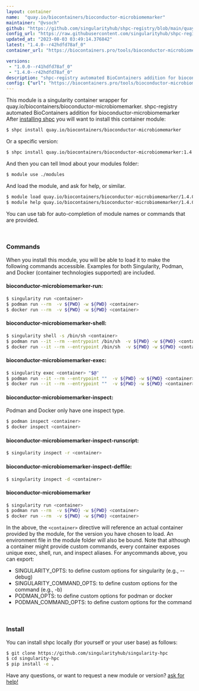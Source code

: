```yaml
---
layout: container
name:  "quay.io/biocontainers/bioconductor-microbiomemarker"
maintainer: "@vsoch"
github: "https://github.com/singularityhub/shpc-registry/blob/main/quay.io/biocontainers/bioconductor-microbiomemarker/container.yaml"
config_url: "https://raw.githubusercontent.com/singularityhub/shpc-registry/main/quay.io/biocontainers/bioconductor-microbiomemarker/container.yaml"
updated_at: "2023-08-03 03:49:14.376842"
latest: "1.4.0--r42hdfd78af_0"
container_url: "https://biocontainers.pro/tools/bioconductor-microbiomemarker"

versions:
 - "1.0.0--r41hdfd78af_0"
 - "1.4.0--r42hdfd78af_0"
description: "shpc-registry automated BioContainers addition for bioconductor-microbiomemarker"
config: {"url": "https://biocontainers.pro/tools/bioconductor-microbiomemarker", "maintainer": "@vsoch", "description": "shpc-registry automated BioContainers addition for bioconductor-microbiomemarker", "latest": {"1.4.0--r42hdfd78af_0": "sha256:5037955f5c9332544d3cf7faa7a38988b545ce5739fab764b9499f37bf9b793e"}, "tags": {"1.0.0--r41hdfd78af_0": "sha256:3a9837f375c2fe4093c4c33208c969bcbd38daed0716b6c7b0ae7d002a67114d", "1.4.0--r42hdfd78af_0": "sha256:5037955f5c9332544d3cf7faa7a38988b545ce5739fab764b9499f37bf9b793e"}, "docker": "quay.io/biocontainers/bioconductor-microbiomemarker"}
---
```


This module is a singularity container wrapper for quay.io/biocontainers/bioconductor-microbiomemarker.
shpc-registry automated BioContainers addition for bioconductor-microbiomemarker
After [installing shpc](#install) you will want to install this container module:


```bash
$ shpc install quay.io/biocontainers/bioconductor-microbiomemarker
```

Or a specific version:

```bash
$ shpc install quay.io/biocontainers/bioconductor-microbiomemarker:1.4.0--r42hdfd78af_0
```

And then you can tell lmod about your modules folder:

```bash
$ module use ./modules
```

And load the module, and ask for help, or similar.

```bash
$ module load quay.io/biocontainers/bioconductor-microbiomemarker/1.4.0--r42hdfd78af_0
$ module help quay.io/biocontainers/bioconductor-microbiomemarker/1.4.0--r42hdfd78af_0
```

You can use tab for auto-completion of module names or commands that are provided.

<br>

### Commands

When you install this module, you will be able to load it to make the following commands accessible.
Examples for both Singularity, Podman, and Docker (container technologies supported) are included.

#### bioconductor-microbiomemarker-run:

```bash
$ singularity run <container>
$ podman run --rm  -v ${PWD} -w ${PWD} <container>
$ docker run --rm  -v ${PWD} -w ${PWD} <container>
```

#### bioconductor-microbiomemarker-shell:

```bash
$ singularity shell -s /bin/sh <container>
$ podman run --it --rm --entrypoint /bin/sh  -v ${PWD} -w ${PWD} <container>
$ docker run --it --rm --entrypoint /bin/sh  -v ${PWD} -w ${PWD} <container>
```

#### bioconductor-microbiomemarker-exec:

```bash
$ singularity exec <container> "$@"
$ podman run --it --rm --entrypoint ""  -v ${PWD} -w ${PWD} <container> "$@"
$ docker run --it --rm --entrypoint ""  -v ${PWD} -w ${PWD} <container> "$@"
```

#### bioconductor-microbiomemarker-inspect:

Podman and Docker only have one inspect type.

```bash
$ podman inspect <container>
$ docker inspect <container>
```

#### bioconductor-microbiomemarker-inspect-runscript:

```bash
$ singularity inspect -r <container>
```

#### bioconductor-microbiomemarker-inspect-deffile:

```bash
$ singularity inspect -d <container>
```



#### bioconductor-microbiomemarker

```bash
$ singularity run <container>
$ podman run --rm  -v ${PWD} -w ${PWD} <container>
$ docker run --rm  -v ${PWD} -w ${PWD} <container>
```


In the above, the `<container>` directive will reference an actual container provided
by the module, for the version you have chosen to load. An environment file in the
module folder will also be bound. Note that although a container
might provide custom commands, every container exposes unique exec, shell, run, and
inspect aliases. For anycommands above, you can export:

 - SINGULARITY_OPTS: to define custom options for singularity (e.g., --debug)
 - SINGULARITY_COMMAND_OPTS: to define custom options for the command (e.g., -b)
 - PODMAN_OPTS: to define custom options for podman or docker
 - PODMAN_COMMAND_OPTS: to define custom options for the command

<br>

### Install

You can install shpc locally (for yourself or your user base) as follows:

```bash
$ git clone https://github.com/singularityhub/singularity-hpc
$ cd singularity-hpc
$ pip install -e .
```

Have any questions, or want to request a new module or version? [ask for help!](https://github.com/singularityhub/singularity-hpc/issues)